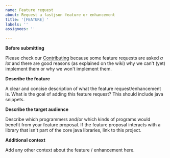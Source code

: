 ```yaml
---
name: Feature request
about: Request a fastjson feature or enhancement
title: '[FEATURE] '
labels: ''
assignees: ''

---
```


**Before submitting**

Please check our [Contributing](https://github.com/alibaba/fastjson/blob/master/CONTRIBUTING.md) because some feature requests are asked _a lot_ and there are good reasons (as explained on the wiki) why we can't (yet) implement them or why we won't implement them.

**Describe the feature**

A clear and concise description of what the feature request/enhancement is. What is the goal of adding this feature request? This should include java snippets.

**Describe the target audience**

Describe which programmers and/or which kinds of programs would benefit from your feature proposal. If the feature proposal interacts with a library that isn't part of the core java libraries, link to this project.

**Additional context**

Add any other context about the feature / enhancement here.
